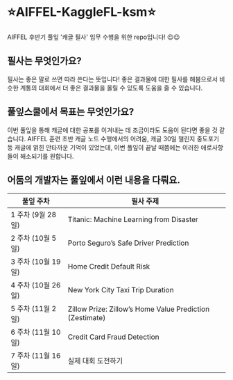 # ⭐AIFFEL-KaggleFL-ksm⭐
AIFFEL 후반기 풀잎 '캐글 필사' 임무 수행을 위한 repo입니다! 😉😉

## 필사는 무엇인가요?
필사는 좋은 말로 쓰면 따라 쓴다는 뜻입니다! 좋은 결과물에 대한 필사를 해봄으로서 비슷한 계통의 대회에서 더 좋은 결과물을 올릴 수 있도록 도움을 줄 수 있습니다.

## 풀잎스쿨에서 목표는 무엇인가요?
이번 풀잎을 통해 캐글에 대한 공포를 이겨내는 데 조금이라도 도움이 된다면 좋을 것 같습니다. AIFFEL 훈련 초반 캐글 노드 수행에서의 어려움, 캐글 30일 챌린지 중도포기 등 캐글에 얽힌 안타까운 기억이 있었는데, 이번 풀잎이 끝날 때쯤에는 이러한 애로사항들이 해소되기를 원합니다.

## 어둠의 개발자는 풀잎에서 이런 내용을 다뤄요.
|**풀잎 주차**|**필사 주제**|
|------|---|
|1 주차 (9월 28일)|Titanic: Machine Learning from Disaster|
|2 주차 (10월 5일)|Porto Seguro’s Safe Driver Prediction|
|3 주차 (10월 19일)|Home Credit Default Risk|
|4 주차 (10월 26일)|New York City Taxi Trip Duration|
|5 주차 (11월 2일)|Zillow Prize: Zillow’s Home Value Prediction (Zestimate)|
|6 주차 (11월 10일)|Credit Card Fraud Detection|
|7 주차 (11월 16일)|실제 대회 도전하기|
